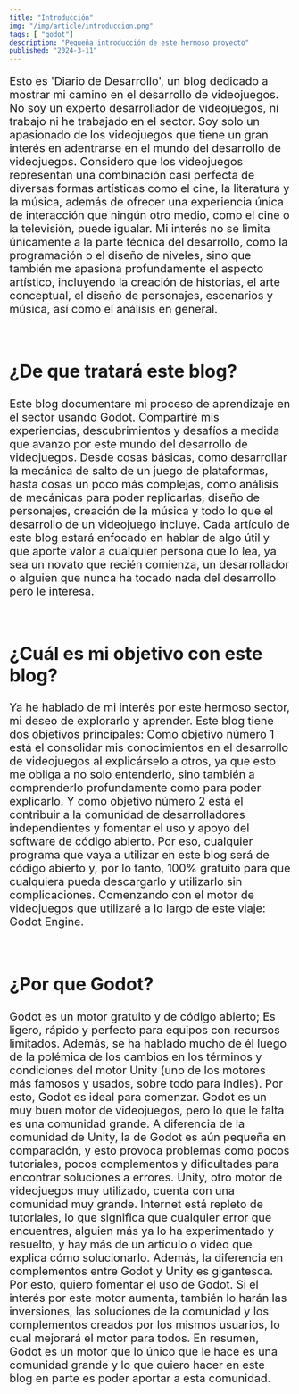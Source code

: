 ```yaml
---
title: "Introducción"
img: "/img/article/introduccion.png"
tags: [ "godot"]
description: "Pequeña introducción de este hermoso proyecto"
published: "2024-3-11"
---
```


<style>
  h2{
    font-size:2rem;
    margin-top:5rem;

  }
  p{
    font-size:1.25rem
  }
</style>

Esto es 'Diario de Desarrollo', un blog dedicado a mostrar mi camino en el desarrollo de videojuegos. No soy un experto desarrollador de videojuegos, ni trabajo ni he trabajado en el sector. Soy solo un apasionado de los videojuegos que tiene un gran interés en adentrarse en el mundo del desarrollo de videojuegos. 
Considero que los videojuegos representan una combinación casi perfecta de diversas formas artísticas como el cine, la literatura y la música, además de ofrecer una experiencia única de interacción que ningún otro medio, como el cine o la televisión, puede igualar. Mi interés no se limita únicamente a la parte técnica del desarrollo, como la programación o el diseño de niveles, sino que también me apasiona profundamente el aspecto artístico, incluyendo la creación de historias, el arte conceptual, el diseño de personajes, escenarios y música, así como el análisis en general.

## **¿De que tratará este blog?**

Este blog documentare mi proceso de aprendizaje en el sector usando Godot. Compartiré mis experiencias, descubrimientos y desafíos a medida que avanzo por este mundo del desarrollo de videojuegos. Desde cosas básicas, como desarrollar la mecánica de salto de un juego de plataformas, hasta cosas un poco más complejas, como análisis de mecánicas para poder replicarlas, diseño de personajes, creación de la música y todo lo que el desarrollo de un videojuego incluye. Cada artículo de este blog estará enfocado en hablar de algo útil y que aporte valor a cualquier persona que lo lea, ya sea un novato que recién comienza, un desarrollador o alguien que nunca ha tocado nada del desarrollo pero le interesa.


## **¿Cuál es mi objetivo con este blog?**

Ya he hablado de mi interés por este hermoso sector, mi deseo de explorarlo y aprender. Este blog tiene dos objetivos principales: Como objetivo número 1 está el consolidar mis conocimientos en el desarrollo de videojuegos al explicárselo a otros, ya que esto me obliga a no solo entenderlo, sino también a comprenderlo profundamente como para poder explicarlo. Y como objetivo número 2 está el contribuir a la comunidad de desarrolladores independientes y fomentar el uso y apoyo del software de código abierto. Por eso, cualquier programa que vaya a utilizar en este blog será de código abierto y, por lo tanto, 100% gratuito para que cualquiera pueda descargarlo y utilizarlo sin complicaciones. Comenzando con el motor de videojuegos que utilizaré a lo largo de este viaje: Godot Engine.

## **¿Por que Godot?**

  Godot es un motor gratuito y de código abierto; Es ligero, rápido y perfecto para equipos con recursos limitados. Además, se ha hablado mucho de él luego de la polémica de los cambios en los términos y condiciones del motor Unity (uno de los motores más famosos y usados, sobre todo para indies). Por esto, Godot es ideal para comenzar.
  Godot es un muy buen motor de videojuegos, pero lo que le falta es una comunidad grande. A diferencia de la comunidad de Unity, la de Godot es aún pequeña en comparación, y esto provoca problemas como pocos tutoriales, pocos complementos y dificultades para encontrar soluciones a errores. Unity, otro motor de videojuegos muy utilizado, cuenta con una comunidad muy grande. Internet está repleto de tutoriales, lo que significa que cualquier error que encuentres, alguien más ya lo ha experimentado y resuelto, y hay más de un artículo o video que explica cómo solucionarlo. Además, la diferencia en complementos entre Godot y Unity es gigantesca. Por esto, quiero fomentar el uso de Godot. Si el interés por este motor aumenta, también lo harán las inversiones, las soluciones de la comunidad y los complementos creados por los mismos usuarios, lo cual mejorará el motor para todos.
  En resumen, Godot es un motor que lo único que le hace es una comunidad grande y lo que quiero hacer en este blog en parte es poder aportar a esta comunidad. 

